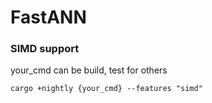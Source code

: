 # FastANN

### SIMD support

your_cmd can be build, test for others
```
cargo +nightly {your_cmd} --features "simd"  
```